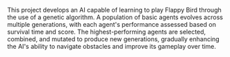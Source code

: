This project develops an AI capable of learning to play Flappy Bird through the use of a genetic algorithm. A population of basic agents evolves across multiple generations, with each agent's performance assessed based on survival time and score. The highest-performing agents are selected, combined, and mutated to produce new generations, gradually enhancing the AI's ability to navigate obstacles and improve its gameplay over time.
